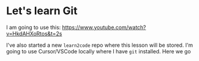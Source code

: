 # Let's learn Git

I am going to use this: https://www.youtube.com/watch?v=HkdAHXoRtos&t=2s

I've also started a new `learn2code` repo where this lesson will be stored. I'm going to use Cursor/VSCode locally where I have `git` installed. Here we go